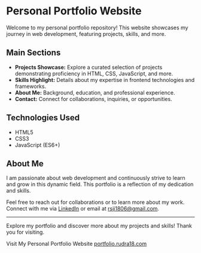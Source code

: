 # Personal Portfolio Website

Welcome to my personal portfolio repository! This website showcases my journey in web development, featuring projects, skills, and more.

## Main Sections

- **Projects Showcase:** Explore a curated selection of projects demonstrating proficiency in HTML, CSS, JavaScript, and more.
- **Skills Highlight:** Details about my expertise in frontend technologies and frameworks.
- **About Me:** Background, education, and professional experience.
- **Contact:** Connect for collaborations, inquiries, or opportunities.

## Technologies Used

- HTML5
- CSS3
- JavaScript (ES6+)

## About Me

I am passionate about web development and continuously strive to learn and grow in this dynamic field. This portfolio is a reflection of my dedication and skills.

Feel free to reach out for collaborations or to learn more about my work. Connect with me via [LinkedIn](https://www.linkedin.com/in/rudraksh-sharma-402a6823b?utm_source=share&utm_campaign=share_via&utm_content=profile&utm_medium=android_app) or email at [rsji1806@gmail.com](mailto:rsji1806@gmail.com).

---

Explore my portfolio and discover more about my projects and skills! Thank you for visiting.

Visit My Personal Portfolio Website [portfolio.rudra18.com](http://portfolio.rudra18.com/)
